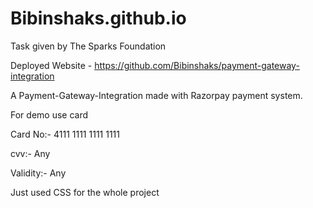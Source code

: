 # Bibinshaks.github.io

Task given by The Sparks Foundation

Deployed Website - https://github.com/Bibinshaks/payment-gateway-integration

A Payment-Gateway-Integration made with Razorpay payment system.

For demo use card

Card No:- 4111 1111 1111 1111

cvv:- Any

Validity:- Any

Just used CSS for the whole project
